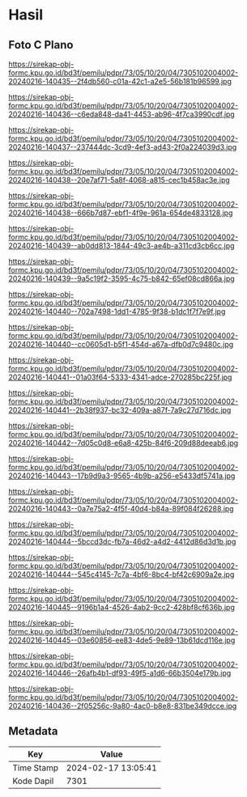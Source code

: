 # Hasil

## Foto C Plano

https://sirekap-obj-formc.kpu.go.id/bd3f/pemilu/pdpr/73/05/10/20/04/7305102004002-20240216-140435--2f4db560-c01a-42c1-a2e5-56b181b96599.jpg

https://sirekap-obj-formc.kpu.go.id/bd3f/pemilu/pdpr/73/05/10/20/04/7305102004002-20240216-140436--c6eda848-da41-4453-ab96-4f7ca3990cdf.jpg

https://sirekap-obj-formc.kpu.go.id/bd3f/pemilu/pdpr/73/05/10/20/04/7305102004002-20240216-140437--237444dc-3cd9-4ef3-ad43-2f0a224039d3.jpg

https://sirekap-obj-formc.kpu.go.id/bd3f/pemilu/pdpr/73/05/10/20/04/7305102004002-20240216-140438--20e7af71-5a8f-4068-a815-cec1b458ac3e.jpg

https://sirekap-obj-formc.kpu.go.id/bd3f/pemilu/pdpr/73/05/10/20/04/7305102004002-20240216-140438--666b7d87-ebf1-4f9e-961a-654de4833128.jpg

https://sirekap-obj-formc.kpu.go.id/bd3f/pemilu/pdpr/73/05/10/20/04/7305102004002-20240216-140439--ab0dd813-1844-49c3-ae4b-a311cd3cb6cc.jpg

https://sirekap-obj-formc.kpu.go.id/bd3f/pemilu/pdpr/73/05/10/20/04/7305102004002-20240216-140439--9a5c19f2-3595-4c75-b842-65ef08cd866a.jpg

https://sirekap-obj-formc.kpu.go.id/bd3f/pemilu/pdpr/73/05/10/20/04/7305102004002-20240216-140440--702a7498-1dd1-4785-9f38-b1dc1f7f7e9f.jpg

https://sirekap-obj-formc.kpu.go.id/bd3f/pemilu/pdpr/73/05/10/20/04/7305102004002-20240216-140440--cc0605d1-b5f1-454d-a67a-dfb0d7c9480c.jpg

https://sirekap-obj-formc.kpu.go.id/bd3f/pemilu/pdpr/73/05/10/20/04/7305102004002-20240216-140441--01a03f64-5333-4341-adce-270285bc225f.jpg

https://sirekap-obj-formc.kpu.go.id/bd3f/pemilu/pdpr/73/05/10/20/04/7305102004002-20240216-140441--2b38f937-bc32-409a-a87f-7a9c27d716dc.jpg

https://sirekap-obj-formc.kpu.go.id/bd3f/pemilu/pdpr/73/05/10/20/04/7305102004002-20240216-140442--7d05c0d8-e6a8-425b-84f6-209d88deeab6.jpg

https://sirekap-obj-formc.kpu.go.id/bd3f/pemilu/pdpr/73/05/10/20/04/7305102004002-20240216-140443--17b9d9a3-9565-4b9b-a256-e5433df5741a.jpg

https://sirekap-obj-formc.kpu.go.id/bd3f/pemilu/pdpr/73/05/10/20/04/7305102004002-20240216-140443--0a7e75a2-4f5f-40d4-b84a-89f084f26288.jpg

https://sirekap-obj-formc.kpu.go.id/bd3f/pemilu/pdpr/73/05/10/20/04/7305102004002-20240216-140444--5bccd3dc-fb7a-46d2-a4d2-4412d86d3d1b.jpg

https://sirekap-obj-formc.kpu.go.id/bd3f/pemilu/pdpr/73/05/10/20/04/7305102004002-20240216-140444--545c4145-7c7a-4bf6-8bc4-bf42c6909a2e.jpg

https://sirekap-obj-formc.kpu.go.id/bd3f/pemilu/pdpr/73/05/10/20/04/7305102004002-20240216-140445--9196b1a4-4526-4ab2-9cc2-428bf8cf636b.jpg

https://sirekap-obj-formc.kpu.go.id/bd3f/pemilu/pdpr/73/05/10/20/04/7305102004002-20240216-140445--03e60856-ee83-4de5-9e89-13b61dcd116e.jpg

https://sirekap-obj-formc.kpu.go.id/bd3f/pemilu/pdpr/73/05/10/20/04/7305102004002-20240216-140446--26afb4b1-df93-49f5-a1d6-66b3504e179b.jpg

https://sirekap-obj-formc.kpu.go.id/bd3f/pemilu/pdpr/73/05/10/20/04/7305102004002-20240216-140436--2f05256c-9a80-4ac0-b8e8-831be349dcce.jpg


## Metadata

| Key        | Value               |
| ---------- | ------------------- |
| Time Stamp | 2024-02-17 13:05:41 |
| Kode Dapil | 7301                |



